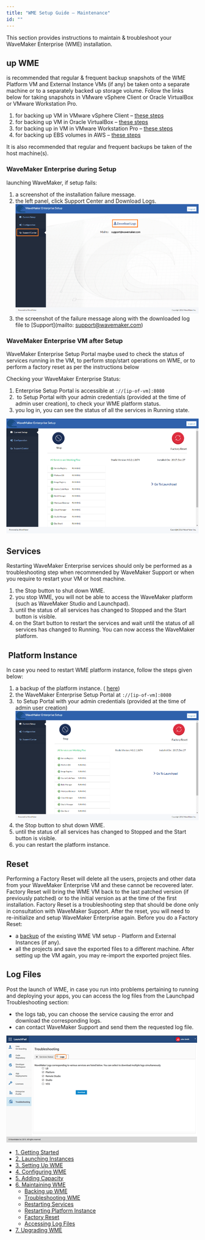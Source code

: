 ```yaml
---
title: "WME Setup Guide – Maintenance"
id: ""
---
```


This section provides instructions to maintain & troubleshoot your WaveMaker Enterprise (WME) installation.

## up WME

is recommended that regular & frequent backup snapshots of the WME Platform VM and External Instance VMs (if any) be taken onto a separate machine or to a separately backed up storage volume. Follow the links below for taking snapshots in VMware vSphere Client or Oracle VirtualBox or VMware Workstation Pro.

1. for backing up VM in VMware vSphere Client – [these steps](https://pubs.vmware.com/vsphere-51/index.jsp?topic=%2Fcom.vmware.vsphere.vm_admin.doc%2FGUID-878C36BA-6922-4269-8803-7FC419B947B7.html)
2. for backing up VM in Oracle VirtualBox – [these steps](https://www.virtualbox.org/manual/ch01.html#snapshots)
3. for backing up in VM in VMware Workstation Pro – [these steps](https://pubs.vmware.com/workstation-12/index.jsp#com.vmware.ws.using.doc/GUID-81701CA5-F1D4-47F2-8CC2-B47388AFF6C1.html)
4. for backing up EBS volumes in AWS – [these steps](http://docs.aws.amazon.com/AWSEC2/latest/UserGuide/ebs-creating-snapshot.html)

It is also recommended that regular and frequent backups be taken of the host machine(s).

### WaveMaker Enterprise during Setup

launching WaveMaker, if setup fails:

1. a screenshot of the installation failure message.
2. the left panel, click Support Center and Download Logs. [![](../assets/WME_trouble.png)](../assets/WME_trouble.png)
3. the screenshot of the failure message along with the downloaded log file to [Support](mailto: support@wavemaker.com)

### WaveMaker Enterprise VM after Setup

WaveMaker Enterprise Setup Portal maybe used to check the status of services running in the VM, to perform stop/start operations on WME, or to perform a factory reset as per the instructions below

Checking your WaveMaker Enterprise Status:

1. Enterprise Setup Portal is accessible at `://[ip-of-vm]:8080`
2.  to Setup Portal with your admin credentials (provided at the time of admin user creation), to check your WME platform status.
3. you log in, you can see the status of all the services in Running state.

[![](../assets/WME_trouble1.png)](../assets/WME_trouble1.png)

## Services

Restarting WaveMaker Enterprise services should only be performed as a troubleshooting step when recommended by WaveMaker Support or when you require to restart your VM or host machine.

1. the Stop button to shut down WME.
2. you stop WME, you will not be able to access the WaveMaker platform (such as WaveMaker Studio and Launchpad).
3. until the status of all services has changed to Stopped and the Start button is visible.
4. on the Start button to restart the services and wait until the status of all services has changed to Running. You can now access the WaveMaker platform.

##  Platform Instance

In case you need to restart WME platform instance, follow the steps given below:

1. a backup of the platform instance. ( [here](#back-up))
2. the WaveMaker Enterprise Setup Portal at `://[ip-of-vm]:8080`
3.  to Setup Portal with your admin credentials (provided at the time of admin user creation) [![](../assets/WME_trouble1.png)](../assets/WME_trouble1.png)
4. the Stop button to shut down WME.
5. until the status of all services has changed to Stopped and the Start button is visible.
6. you can restart the platform instance.

## Reset

Performing a Factory Reset will delete all the users, projects and other data from your WaveMaker Enterprise VM and these cannot be recovered later. Factory Reset will bring the WME VM back to the last patched version (if previously patched) or to the initial version as at the time of the first installation. Factory Reset is a troubleshooting step that should be done only in consultation with WaveMaker Support. After the reset, you will need to re-initialize and setup WaveMaker Enterprise again. Before you do a Factory Reset:

- a [backup](#back-up) of the existing WME VM setup - Platform and External Instances (if any).
- all the projects and save the exported files to a different machine. After setting up the VM again, you may re-import the exported project files.

## Log Files

Post the launch of WME, in case you run into problems pertaining to running and deploying your apps, you can access the log files from the Launchpad Troubleshooting section:

- the logs tab, you can choose the service causing the error and download the corresponding logs.
- can contact WaveMaker Support and send them the requested log file.

[![](../assets/WME_logs2.png)](../assets/WME_logs2.png)

- [1\. Getting Started](/learn/installation/wavemaker-enterprise-setup-guide/)
- [2\. Launching Instances](https://www.wavemaker.com/learn/installation/wme-setup-guide-launch-initialize/)
- [3\. Setting Up WME](https://www.wavemaker.com/learn/installation/wme-setup-guide-access-setting/)
- [4\. Configuring WME](/learn/installation/wme-setup-guide-configuration/)
- [5\. Adding Capacity](/learn/installation/wme-setup-guide-adding-capacity/)
- [6\. Maintaining WME](#)
    - [Backing up WME](#back-up)
    - [Troubleshooting WME](#troubleshooting)
    - [Restarting Services](#restart)
    - [Restarting Platform Instance](#restart_platform)
    - [Factory Reset](#reset)
    - [Accessing Log Files](#log-files)
- [7\. Upgrading WME](/learn/installation/wme-setup-guide-upgrading/)

